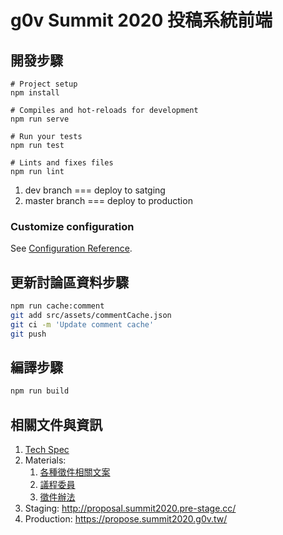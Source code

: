 # g0v Summit 2020 投稿系統前端

## 開發步驟

``` base
# Project setup
npm install

# Compiles and hot-reloads for development
npm run serve

# Run your tests
npm run test

# Lints and fixes files
npm run lint
```

1. dev branch === deploy to satging
2. master branch === deploy to production

### Customize configuration

See [Configuration Reference](https://cli.vuejs.org/config/).

## 更新討論區資料步驟

```bash
npm run cache:comment
git add src/assets/commentCache.json
git ci -m 'Update comment cache'
git push
```

## 編譯步驟

```bash
npm run build
```

## 相關文件與資訊

1. [Tech Spec](https://g0v.hackmd.io/ygurS4IbTP6m-XSMRfVoEg)
2. Materials:
   1. [各種徵件相關文案](https://g0v.hackmd.io/7WDoYrC9Tla0qqk8RlO4ow?view)
   2. [議程委員](https://g0v.hackmd.io/xfKZhpxkTcuoFlwvVGigwg)
   3. [徵件辦法](https://g0v.hackmd.io/iqKSTK42QXu3iRB2vGnLFw?view)
3. Staging: http://proposal.summit2020.pre-stage.cc/
4. Production: https://propose.summit2020.g0v.tw/

